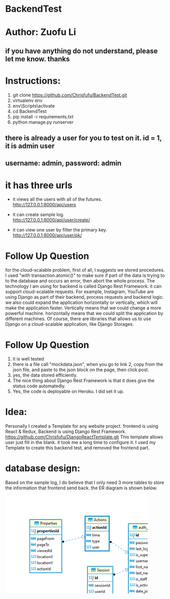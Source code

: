 # BackendTest
# Author: Zuofu Li

## if you have anything do not understand, please let me know. thanks

# Instructions:  
1. git clone https://github.com/Chrisfufu/BackendTest.git  
2. virtualenv env  
3. env\Scripts\activate  
4. cd BackendTest  
5. pip install -r requirements.txt  
6. python manage.py runserver  

## there is already a user for you to test on it. id = 1, it is admin user
## username: admin, password: admin  


# it has three urls  

  - it views all the users with all of the futures.  
    http://127.0.0.1:8000/api/users  

  - it can create sample log.  
    http://127.0.0.1:8000/api/user/create/  

  - it can view one user by filter the primary key.  
    http://127.0.0.1:8000/api/user/pk/  

# Follow Up Question  
for the cloud-scalable problem, first of all, I suggests we stored procedures.
I used "with transaction.atomic()" to make sure if part of the data is trying to
to the database and occurs an error, then abort the whole process.
The technology I am using for backend is called Django Rest Framework. it can support
cloud-scalable requests. For example, Instagram, YouTube are using Django as part of
their backend, process requests and backend logic. we also could expand the application
horizontally or vertically, which will make the application faster. Vertically means
that we could change a more powerful machine. horizontally means that we could split
the application by different machines.
Of course, there are libraries that allows us to use Django on a cloud-scalable
application, like Django Storages.

# Follow Up Question  
1. it is well tested  
2. there is a file call "mockdata.json", when you go to link 2, copy from the json file,
   and paste to the json block on the page, then click post.  
3. yes, the data stored efficiently.  
4. The nice thing about Django Rest Framework is that it does give the status code
   automatedly.  
5. Yes, the code is deployable on Heroku. I did set it up.  

# Idea:  
Personally I created a Template for any website project. frontend is using React & Redux,
Backend is using Django Rest Framework. https://github.com/Chrisfufu/DjangoReactTemplate.git
This template allows user just fill in the blank. it took me a long time to configure it.
I used my Template to create this backend test, and removed the frontend part.  
# database design:  
Based on the sample log, I do believe that I only need 3 more tables to store the information
that frontend send back. the ER diagram is shown below.

![](./erDiagram.png)
